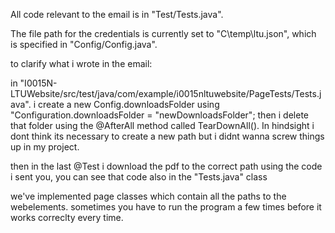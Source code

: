 All code relevant to the email is in "Test/Tests.java".

The file path for the credentials is currently set to "C\\temp\\ltu.json", which is specified in "Config/Config.java".

to clarify what i wrote in the email:

in "I0015N-LTUWebsite/src/test/java/com/example/i0015nltuwebsite/PageTests/Tests.java".
i create a new Config.downloadsFolder using "Configuration.downloadsFolder = "newDownloadsFolder";
then i delete that folder using the @AfterAll method called TearDownAll(). In hindsight i dont think its necessary to create a new path but i didnt wanna screw things up in my project.

then in the last @Test i download the pdf to the correct path using the code i sent you, you can see that code also in the "Tests.java" class

we've implemented page classes which contain all the paths to the webelements. sometimes you have to run the program a few times before it works correclty every time.
